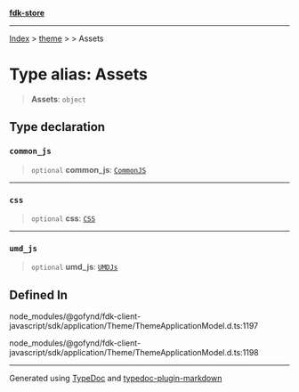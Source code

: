 [**fdk-store**](../../../README.md)
***

[Index](../../../API.md) > [theme](../../README.md) > [<internal>](../README.md) > Assets

# Type alias: Assets

> **Assets**: `object`

## Type declaration

### `common_js`

> `optional` **common\_js**: [`CommonJS`](type-alias.CommonJS.md)

***

### `css`

> `optional` **css**: [`CSS`](type-alias.CSS.md)

***

### `umd_js`

> `optional` **umd\_js**: [`UMDJs`](type-alias.UMDJs.md)

## Defined In

node\_modules/@gofynd/fdk-client-javascript/sdk/application/Theme/ThemeApplicationModel.d.ts:1197

node\_modules/@gofynd/fdk-client-javascript/sdk/application/Theme/ThemeApplicationModel.d.ts:1198

***
Generated using [TypeDoc](https://typedoc.org/) and [typedoc-plugin-markdown](https://www.npmjs.com/package/typedoc-plugin-markdown)
